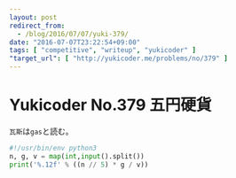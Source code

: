 ```yaml
---
layout: post
redirect_from:
  - /blog/2016/07/07/yuki-379/
date: "2016-07-07T23:22:54+09:00"
tags: [ "competitive", "writeup", "yukicoder" ]
"target_url": [ "http://yukicoder.me/problems/no/379" ]
---
```


# Yukicoder No.379 五円硬貨

`瓦斯`は`gas`と読む。

``` python
#!/usr/bin/env python3
n, g, v = map(int,input().split())
print('%.12f' % ((n // 5) * g / v))
```
